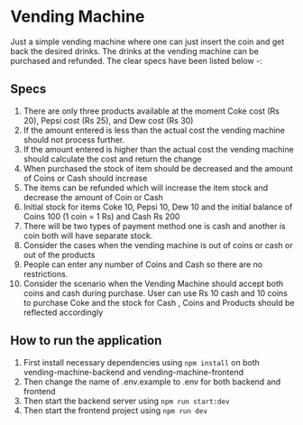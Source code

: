 # Vending Machine

Just a simple vending machine where one can just insert the coin and get back the desired
drinks. The drinks at the vending machine can be purchased and refunded. The clear specs have
been listed below -:

## Specs

1. There are only three products available at the moment Coke cost (Rs 20), Pepsi cost (Rs
   25), and Dew cost (Rs 30)
2. If the amount entered is less than the actual cost the vending machine should not process
   further.
3. If the amount entered is higher than the actual cost the vending machine should calculate
   the cost and return the change
4. When purchased the stock of item should be decreased and the amount of Coins or Cash
   should increase
5. The items can be refunded which will increase the item stock and decrease the amount of
   Coin or Cash
6. Initial stock for items Coke 10, Pepsi 10, Dew 10 and the initial balance of Coins 100 (1 coin =
   1 Rs) and Cash Rs 200
7. There will be two types of payment method one is cash and another is coin both will have
   separate stock.
8. Consider the cases when the vending machine is out of coins or cash or out of the
   products
9. People can enter any number of Coins and Cash so there are no restrictions.
10. Consider the scenario when the Vending Machine should accept both coins and cash
    during purchase. User can use Rs 10 cash and 10 coins to purchase Coke and the stock for
    Cash , Coins and Products should be reflected accordingly

## How to run the application

1. First install necessary dependencies using `npm install` on both vending-machine-backend and vending-machine-frontend
2. Then change the name of .env.example to .env for both backend and frontend
3. Then start the backend server using `npm run start:dev`
4. Then start the frontend project using `npm run dev`
